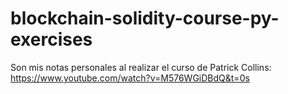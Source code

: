 # blockchain-solidity-course-py-exercises

Son mis notas personales al realizar el curso de Patrick Collins: 
https://www.youtube.com/watch?v=M576WGiDBdQ&t=0s
